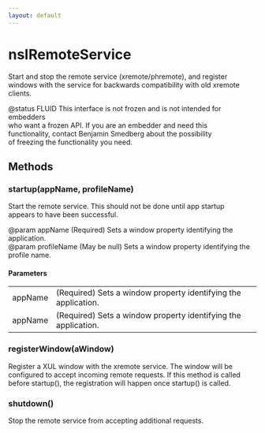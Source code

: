 ```yaml
---
layout: default
---
```


# nsIRemoteService #
  
Start and stop the remote service (xremote/phremote), and register  
windows with the service for backwards compatibility with old xremote  
clients.  
  
@status FLUID This interface is not frozen and is not intended for embedders  
              who want a frozen API. If you are an embedder and need this  
              functionality, contact Benjamin Smedberg about the possibility  
              of freezing the functionality you need.  
  

## Methods ##

### startup(appName, profileName) ###
  
Start the remote service. This should not be done until app startup  
appears to have been successful.  
  
@param appName     (Required) Sets a window property identifying the  
                   application.  
@param profileName (May be null) Sets a window property identifying the  
                   profile name.  
  

#### Parameters ####

<table>

<tr>
<td>appName</td>
<td>(Required) Sets a window property identifying the  
                   application.  
</td>
</tr>

<tr>
<td>appName</td>
<td>(Required) Sets a window property identifying the  
                   application.  
</td>
</tr>

</table>

### registerWindow(aWindow) ###
  
Register a XUL window with the xremote service. The window will be  
configured to accept incoming remote requests. If this method is called  
before startup(), the registration will happen once startup() is called.  
  

### shutdown() ###
  
Stop the remote service from accepting additional requests.  
  
